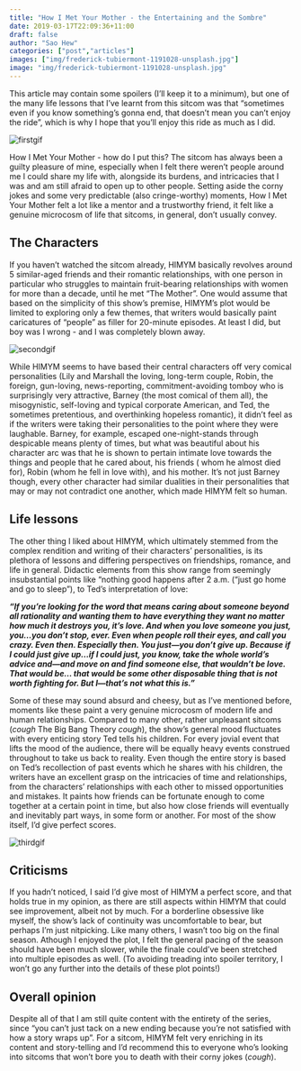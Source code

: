 ```yaml
---
title: "How I Met Your Mother - the Entertaining and the Sombre"
date: 2019-03-17T22:09:36+11:00
draft: false
author: "Sao Hew"
categories: ["post","articles"]
images: ["img/frederick-tubiermont-1191028-unsplash.jpg"]
image: "img/frederick-tubiermont-1191028-unsplash.jpg"
---
```

This article may contain some spoilers (I’ll keep it to a minimum), but one of the many life lessons that I’ve learnt from this sitcom was that “sometimes even if you know something’s gonna end, that doesn’t mean you can’t enjoy the ride”, which is why I hope that you’ll enjoy this ride as much as I did. 

![firstgif](/inline/heading-gifs/saoyangfirstimage.gif)

How I Met Your Mother - how do I put this? The sitcom has always been a guilty pleasure of mine, especially when I felt there weren’t people around me I could share my life with, alongside its burdens, and intricacies that I was and am still afraid to open up to other people. Setting aside the corny jokes and some very predictable (also cringe-worthy) moments, How I Met Your Mother felt a lot like a mentor and a trustworthy friend, it felt like a genuine microcosm of life that sitcoms, in general, don’t usually convey.

## The Characters

If you haven’t watched the sitcom already, HIMYM basically revolves around 5 similar-aged friends and their romantic relationships, with one person in particular who struggles to maintain fruit-bearing relationships with women for more than a decade, until he met “The Mother”. One would assume that based on the simplicity of this show’s premise, HIMYM’s plot would be limited to exploring only a few themes, that writers would basically paint caricatures of “people” as filler for 20-minute episodes. At least I did, but boy was I wrong - and I was completely blown away.

![secondgif](/inline/heading-gifs/saoyangsecondimage.gif)

While HIMYM seems to have based their central characters off very comical personalities (Lily and Marshall the loving, long-term couple, Robin, the foreign, gun-loving, news-reporting, commitment-avoiding tomboy who is surprisingly very attractive, Barney (the most comical of them all), the misogynistic, self-loving and typical corporate American, and Ted, the sometimes pretentious, and overthinking hopeless romantic), it didn’t feel as if the writers were taking their personalities to the point where they were laughable. Barney, for example, escaped one-night-stands through despicable means plenty of times, but what was beautiful about his character arc was that he is shown to pertain intimate love towards the things and people that he cared about, his friends (    whom he almost died for), Robin (whom he fell in love with), and his mother. It’s not just Barney though, every other character had similar dualities in their personalities that may or may not contradict one another, which made HIMYM felt so human.

## Life lessons

The other thing I liked about HIMYM, which ultimately stemmed from the complex rendition and writing of their characters’ personalities, is its plethora of lessons and differing perspectives on friendships, romance, and life in general. Didactic elements from this show range from seemingly insubstantial points like “nothing good happens after 2 a.m. (“just go home and go to sleep”), to Ted’s interpretation of love:

***“If you’re looking for the word that means caring about someone beyond all rationality and wanting them to have everything they want no matter how much it destroys you, it’s love. And when you love someone you just, you…you don’t stop, ever. Even when people roll their eyes, and call you crazy. Even then. Especially then. You just—you don’t give up. Because if I could just give up…if I could just, you know, take the whole world’s advice and—and move on and find someone else, that wouldn’t be love. That would be… that would be some other disposable thing that is not worth fighting for. But I—that’s not what this is.”***

Some of these may sound absurd and cheesy, but as I’ve mentioned before, moments like these paint a very genuine microcosm of modern life and human relationships. Compared to many other, rather unpleasant sitcoms (*cough* The Big Bang Theory *cough*), the show’s general mood fluctuates with every enticing story Ted tells his children. For every jovial event that lifts the mood of the audience, there will be equally heavy events construed throughout to take us back to reality. Even though the entire story is based on Ted’s recollection of past events which he shares with his children, the writers have an excellent grasp on the intricacies of time and relationships, from the characters’ relationships with each other to missed opportunities and mistakes. It paints how friends can be fortunate enough to come together at a certain point in time, but also how close friends will eventually and inevitably part ways, in some form or another. For most of the show itself, I’d give perfect scores.

![thirdgif](/inline/heading-gifs/saoyangthirdimage.gif)

## Criticisms

If you hadn’t noticed, I said I’d give most of HIMYM a perfect score, and that holds true in my opinion, as there are still aspects within HIMYM that could see improvement, albeit not by much. For a borderline obsessive like myself, the show’s lack of continuity was uncomfortable to bear, but perhaps I’m just nitpicking. Like many others, I wasn’t too big on the final season. Athough I enjoyed the plot, I felt the general pacing of the season should have been much slower, while the finale could’ve been stretched into multiple episodes as well. (To avoiding treading into spoiler territory, I won’t go any further into the details of these plot points!)

## Overall opinion

Despite all of that I am still quite content with the entirety of the series,  since “you can’t just tack on a new ending because you’re not satisfied with how a story wraps up”. For a sitcom, HIMYM felt very enriching in its content and story-telling and I’d recommend this to everyone who’s looking into sitcoms that won’t bore you to death with their corny jokes (*cough*).
